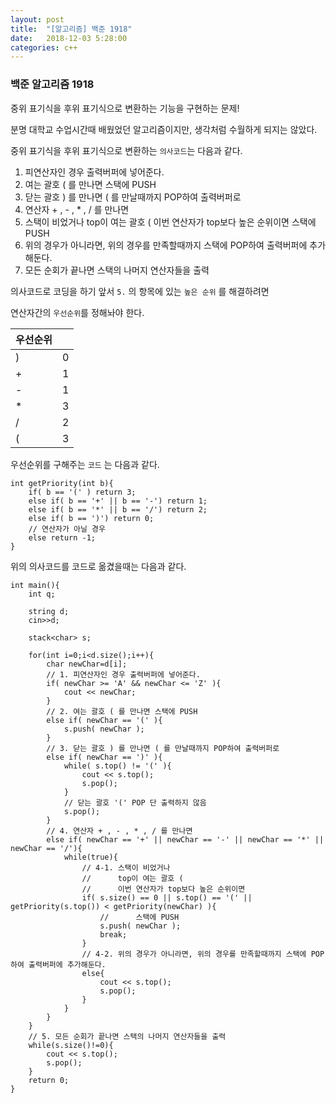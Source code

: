 ```yaml
---
layout: post
title:  "[알고리즘] 백준 1918"
date:   2018-12-03 5:28:00
categories: c++
---
```

### 백준 알고리즘 1918

중위 표기식을 후위 표기식으로 변환하는 기능을 구현하는 문제!

분명 대학교 수업시간때 배웠었던 알고리즘이지만, 생각처럼 수월하게 되지는 않았다.

중위 표기식을 후위 표기식으로 변환하는 `의사코드`는 다음과 같다.

1. 피연산자인 경우 출력버퍼에 넣어준다.
2. 여는 괄호 ( 를 만나면 스택에 PUSH
3. 닫는 괄호 ) 를 만나면 ( 를 만날때까지 POP하여 출력버퍼로
4. 연산자 + , - , * , / 를 만나면
5. 스택이 비었거나
      top이 여는 괄호 ( 
      이번 연산자가 top보다 높은 순위이면
      스택에 PUSH
6. 위의 경우가 아니라면, 위의 경우를 만족할때까지 스택에 POP하여 출력버퍼에 추가해둔다.
7. 모든 순회가 끝나면 스택의 나머지 연산자들을 출력

의사코드로 코딩을 하기 앞서 `5.` 의 항목에 있는 `높은 순위` 를 해결하려면

연산자간의 `우선순위`를 정해놔야 한다.

| 우선순위 |  |
| ------ | ------ |
| ) | 0 |
| + | 1 |
| - | 1 |
| * | 3 |
| / | 2 |
| ( | 3 |

우선순위를 구해주는 `코드` 는 다음과 같다.

```
int getPriority(int b){
    if( b == '(' ) return 3;
    else if( b == '+' || b == '-') return 1;
    else if( b == '*' || b == '/') return 2;
    else if( b == ')') return 0;
    // 연산자가 아닐 경우
    else return -1;
}
```

위의 의사코드를 코드로 옮겼을때는 다음과 같다.

```
int main(){
    int q;

    string d;
    cin>>d;

    stack<char> s;
    
    for(int i=0;i<d.size();i++){
        char newChar=d[i];
        // 1. 피연산자인 경우 출력버퍼에 넣어준다.
        if( newChar >= 'A' && newChar <= 'Z' ){
            cout << newChar;
        }
        // 2. 여는 괄호 ( 를 만나면 스택에 PUSH
        else if( newChar == '(' ){
            s.push( newChar );
        }
        // 3. 닫는 괄호 ) 를 만나면 ( 를 만날때까지 POP하여 출력버퍼로
        else if( newChar == ')' ){
            while( s.top() != '(' ){
                cout << s.top();
                s.pop();
            }
            // 닫는 괄호 '(' POP 단 출력하지 않음
            s.pop();
        }
        // 4. 연산자 + , - , * , / 를 만나면
        else if( newChar == '+' || newChar == '-' || newChar == '*' || newChar == '/'){
            while(true){
                // 4-1. 스택이 비었거나
                //      top이 여는 괄호 ( 
                //      이번 연산자가 top보다 높은 순위이면
                if( s.size() == 0 || s.top() == '(' || getPriority(s.top()) < getPriority(newChar) ){
                    //      스택에 PUSH
                    s.push( newChar );
                    break;
                }
                // 4-2. 위의 경우가 아니라면, 위의 경우를 만족할때까지 스택에 POP하여 출력버퍼에 추가해둔다.
                else{
                    cout << s.top();
                    s.pop();
                }
            }
        }
    }
    // 5. 모든 순회가 끝나면 스택의 나머지 연산자들을 출력
    while(s.size()!=0){
        cout << s.top();
        s.pop();
    }
    return 0;
}
```